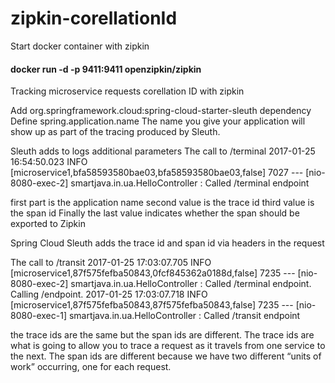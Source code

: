 # zipkin-corellationId

Start docker container with zipkin
#### docker run -d -p 9411:9411 openzipkin/zipkin

Tracking microservice requests corellation ID with zipkin


Add org.springframework.cloud:spring-cloud-starter-sleuth dependency
Define spring.application.name
The name you give your application will show up as part of the tracing produced by Sleuth.

Sleuth adds to logs additional parameters
The call to /terminal
2017-01-25 16:54:50.023  INFO [microservice1,bfa58593580bae03,bfa58593580bae03,false] 7027 --- [nio-8080-exec-2] smartjava.in.ua.HelloController          : Called /terminal endpoint

first part is the application name
second value is the trace id
third value is the span id
Finally the last value indicates whether the span should be exported to Zipkin
 
Spring Cloud Sleuth adds the trace id and span id via headers in the request

The call to /transit
2017-01-25 17:03:07.705  INFO [microservice1,87f575fefba50843,0fcf845362a0188d,false] 7235 --- [nio-8080-exec-2] smartjava.in.ua.HelloController          : Called /terminal endpoint. Calling /endpoint.
2017-01-25 17:03:07.718  INFO [microservice1,87f575fefba50843,87f575fefba50843,false] 7235 --- [nio-8080-exec-1] smartjava.in.ua.HelloController          : Called /transit endpoint

the trace ids are the same but the span ids are different. The trace ids are what is going to allow you to trace a request as it travels from one service to the next. The span ids are different because we have two different “units of work” occurring, one for each request.
